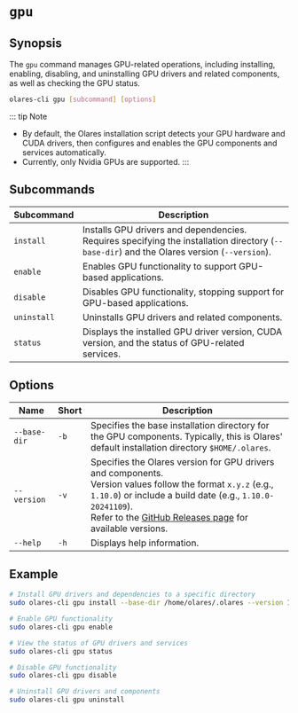 # `gpu`

## Synopsis

The `gpu` command manages GPU-related operations, including installing, enabling, disabling, and uninstalling GPU drivers and related components, as well as checking the GPU status.

```bash
olares-cli gpu [subcommand] [options]
```

::: tip Note

- By default, the Olares installation script detects your GPU hardware and CUDA drivers, then configures and enables the GPU components and services automatically.
- Currently, only Nvidia GPUs are supported.
:::

## Subcommands

| Subcommand    | Description                                                                                       |
|---------------|---------------------------------------------------------------------------------------------------|
| `install`     | Installs GPU drivers and dependencies. Requires specifying the installation directory (`--base-dir`) and the Olares version (`--version`). |
| `enable`      | Enables GPU functionality to support GPU-based applications.                                      |
| `disable`     | Disables GPU functionality, stopping support for GPU-based applications.                         |
| `uninstall`   | Uninstalls GPU drivers and related components.                                                    |
| `status`      | Displays the installed GPU driver version, CUDA version, and the status of GPU-related services.  |


## Options

| Name          | Short | Description                                                                                                   |
|---------------|-------|-------------------------------------------------------------------------------------------------------------|
| `--base-dir`  | `-b`  | Specifies the base installation directory for the GPU components. Typically, this is Olares' default installation directory `$HOME/.olares`. |
| `--version`   | `-v`  | Specifies the Olares version for GPU drivers and components. <br>Version values follow the format `x.y.z` (e.g., `1.10.0`) or include a build date (e.g., `1.10.0-20241109`).<br> Refer to the [GitHub Releases page](https://github.com/beclab/Olares/releases) for available versions. |
| `--help`      | `-h`  | Displays help information.                  |

## Example

```bash
# Install GPU drivers and dependencies to a specific directory
sudo olares-cli gpu install --base-dir /home/olares/.olares --version 1.11.1-rc.4

# Enable GPU functionality
sudo olares-cli gpu enable

# View the status of GPU drivers and services
sudo olares-cli gpu status

# Disable GPU functionality
sudo olares-cli gpu disable

# Uninstall GPU drivers and components
sudo olares-cli gpu uninstall
```


